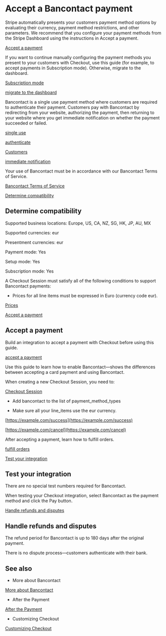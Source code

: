 # Accept a Bancontact payment

Stripe automatically presents your customers payment method options by evaluating their currency, payment method restrictions, and other parameters. We recommend that you configure your payment methods from the Stripe Dashboard using the instructions in Accept a payment.

[Accept a payment](/payments/accept-a-payment?platform=web&ui=stripe-hosted)

If you want to continue manually configuring the payment methods you present to your customers with Checkout, use this guide (for example, to accept payments in Subscription mode). Otherwise, migrate to the dashboard.

[Subscription mode](/billing/subscriptions/payment-methods-setting)

[migrate to the dashboard](/payments/dashboard-payment-methods)

Bancontact is a single use payment method where customers are required to authenticate their payment. Customers pay with Bancontact by redirecting from your website, authorizing the payment, then returning to your website where you get immediate notification on whether the payment succeeded or failed.

[single use](/payments/payment-methods#usage)

[authenticate](/payments/payment-methods#customer-actions)

[Customers](/api/customers)

[immediate notification](/payments/payment-methods#payment-notification)

Your use of Bancontact must be in accordance with our Bancontact Terms of Service.

[Bancontact Terms of Service](https://stripe.com/bancontact/legal)

[Determine compatibility](#compatibility)

## Determine compatibility

Supported business locations: Europe, US, CA, NZ, SG, HK, JP, AU, MX

Supported currencies: eur

Presentment currencies: eur

Payment mode: Yes

Setup mode: Yes

Subscription mode: Yes

A Checkout Session must satisfy all of the following conditions to support Bancontact payments:

- Prices for all line items must be expressed in Euro (currency code eur).

[Prices](/api/prices)

[Accept a payment](#accept-a-payment)

## Accept a payment

Build an integration to accept a payment with Checkout before using this guide.

[accept a payment](/payments/accept-a-payment?integration=checkout)

Use this guide to learn how to enable Bancontact—shows the differences between accepting a card payment and using Bancontact.

When creating a new Checkout Session, you need to:

[Checkout Session](/api/checkout/sessions)

- Add bancontact to the list of payment_method_types

- Make sure all your line_items use the eur currency.

[https://example.com/success](https://example.com/success)

[https://example.com/cancel](https://example.com/cancel)

After accepting a payment, learn how to fulfill orders.

[fulfill orders](/payments/checkout/fulfill-orders)

[Test your integration](#test-integration)

## Test your integration

There are no special test numbers required for Bancontact.

When testing your Checkout integration, select Bancontact as the payment method and click the Pay button.

[Handle refunds and disputes](#refunds-and-disputes)

## Handle refunds and disputes

The refund period for Bancontact is up to 180 days after the original payment.

There is no dispute process—customers authenticate with their bank.

## See also

- More about Bancontact

[More about Bancontact](/payments/bancontact)

- After the Payment

[After the Payment](/payments/checkout/fulfill-orders)

- Customizing Checkout

[Customizing Checkout](/payments/checkout/customization)
